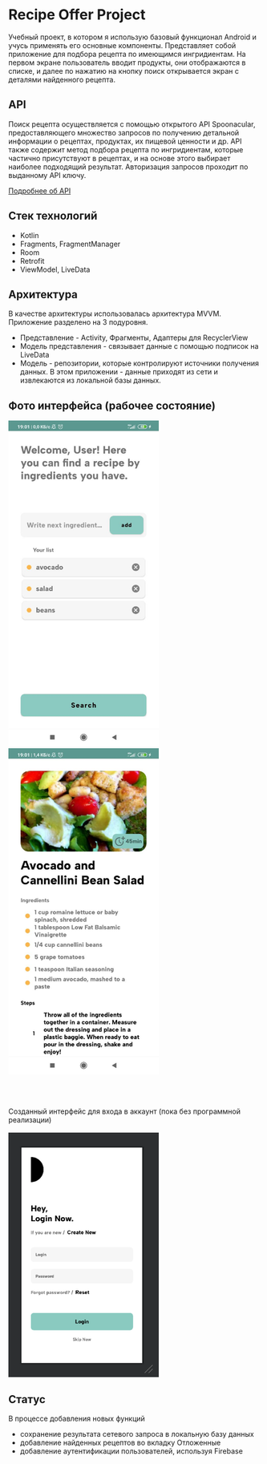 # Recipe Offer Project
Учебный проект, в котором я использую базовый функционал Android и учусь применять его основные компоненты. Представляет собой приложение для подбора рецепта по имеющимся ингридиентам. На первом экране пользователь вводит продукты, они отображаются в списке, и далее по нажатию на кнопку поиск открывается экран с деталями найденного рецепта.

## API
Поиск рецепта осуществляется с помощью открытого API Spoonacular, предоставляющего множество запросов по получению детальной информации о рецептах, продуктах, их пищевой ценности и др. API также содержит метод подбора рецепта по ингридиентам, которые частично присутствуют в рецептах, и на основе этого выбирает наиболее подходящий результат. Авторизация запросов проходит по выданному API ключу.

[Подробнее об API](https://spoonacular.com/food-api/docs#Search-Recipes-by-Ingredients)


## Стек технологий
* Kotlin
* Fragments, FragmentManager
* Room
* Retrofit
* ViewModel, LiveData

## Архитектура
В качестве архитектуры использовалась архитектура MVVM. Приложение разделено на 3 подуровня.
* Представление - Activity, Фрагменты, Адаптеры для RecyclerView
* Модель представления - связывает данные с помощью подписок на LiveData
* Модель - репозитории, которые контролируют источники получения данных. В этом приложении - данные приходят из сети и извлекаются из локальной базы данных.

## Фото интерфейса (рабочее состояние)
<p float="left">
  <img src="photo_2023-12-12_20-10-42.jpg" alt="screen1" width="300"/>
  <img src="photo_2023-12-12_20-12-38.jpg" alt="screen2" width="300"/>
</p>
<br/><br/>

Созданный интерфейс для входа в аккаунт (пока без программной реализации)<br/><br/>
<img src="Снимок экрана 2023-12-12 201614.png" alt="screen3" width="300"/>

## Статус
В процессе добавления новых функций
* сохранение результата сетевого запроса в локальную базу данных
* добавление найденных рецептов во вкладку Отложенные
* добавление аутентификации пользователей, используя Firebase

